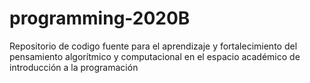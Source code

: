 # programming-2020B
Repositorio de codigo fuente para el aprendizaje y fortalecimiento del pensamiento algorítmico y computacional en el espacio académico de introducción a la programación
